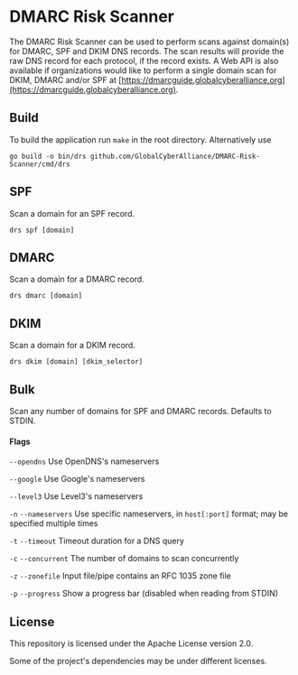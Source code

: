 # DMARC Risk Scanner
The DMARC Risk Scanner can be used to perform scans against domain(s) for DMARC, SPF and DKIM DNS records.  The scan results will provide the raw DNS record for each protocol, if the record exists.  A Web API is also available if organizations would like to perform a single domain scan for DKIM, DMARC and/or SPF at [https://dmarcguide.globalcyberalliance.org](https://dmarcguide.globalcyberalliance.org).

## Build
To build the application run `make` in the root directory. Alternatively use

`go build -o bin/drs github.com/GlobalCyberAlliance/DMARC-Risk-Scanner/cmd/drs`

## SPF
Scan a domain for an SPF record.

`drs spf [domain]`

## DMARC
Scan a domain for a DMARC record.

`drs dmarc [domain]`

## DKIM
Scan a domain for a DKIM record.

`drs dkim [domain] [dkim_selector]`

## Bulk
Scan any number of domains for SPF and DMARC records. Defaults to STDIN.

#### Flags
`--opendns` Use OpenDNS's nameservers

`--google` Use Google's nameservers

`--level3` Use Level3's nameservers

`-n` `--nameservers` Use specific nameservers, in `host[:port]` format; may be specified multiple times

`-t` `--timeout` Timeout duration for a DNS query

`-c` `--concurrent` The number of domains to scan concurrently

`-z` `--zonefile` Input file/pipe contains an RFC 1035 zone file

`-p` `--progress` Show a progress bar (disabled when reading from STDIN)

## License
This repository is licensed under the Apache License version 2.0.

Some of the project's dependencies may be under different licenses.
